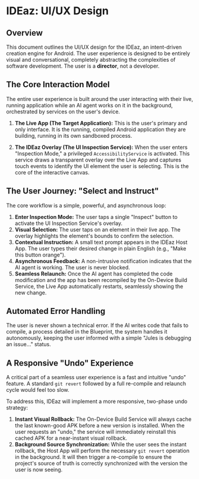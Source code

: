 # IDEaz: UI/UX Design

## Overview
This document outlines the UI/UX design for the IDEaz, an intent-driven creation engine for Android. The user experience is designed to be entirely visual and conversational, completely abstracting the complexities of software development. The user is a **director**, not a developer.

## The Core Interaction Model
The entire user experience is built around the user interacting with their live, running application while an AI agent works on it in the background, orchestrated by services on the user's device.

1.  **The Live App (The Target Application):** This is the user's primary and only interface. It is the running, compiled Android application they are building, running in its own sandboxed process.

2.  **The IDEaz Overlay (The UI Inspection Service):** When the user enters "Inspection Mode," a privileged `AccessibilityService` is activated. This service draws a transparent overlay over the Live App and captures touch events to identify the UI element the user is selecting. This is the core of the interactive canvas.

## The User Journey: "Select and Instruct"
The core workflow is a simple, powerful, and asynchronous loop:

1.  **Enter Inspection Mode:** The user taps a single "Inspect" button to activate the UI Inspection Service's overlay.
2.  **Visual Selection:** The user taps on an element in their live app. The overlay highlights the element's bounds to confirm the selection.
3.  **Contextual Instruction:** A small text prompt appears in the IDEaz Host App. The user types their desired change in plain English (e.g., "Make this button orange").
4.  **Asynchronous Feedback:** A non-intrusive notification indicates that the AI agent is working. The user is never blocked.
5.  **Seamless Relaunch:** Once the AI agent has completed the code modification and the app has been recompiled by the On-Device Build Service, the Live App automatically restarts, seamlessly showing the new change.

## Automated Error Handling
The user is never shown a technical error. If the AI writes code that fails to compile, a process detailed in the Blueprint, the system handles it autonomously, keeping the user informed with a simple "Jules is debugging an issue..." status.

## A Responsive "Undo" Experience
A critical part of a seamless user experience is a fast and intuitive "undo" feature. A standard `git revert` followed by a full re-compile and relaunch cycle would feel too slow.

To address this, IDEaz will implement a more responsive, two-phase undo strategy:

1.  **Instant Visual Rollback:** The On-Device Build Service will always cache the last known-good APK before a new version is installed. When the user requests an "undo," the service will immediately reinstall this cached APK for a near-instant visual rollback.
2.  **Background Source Synchronization:** While the user sees the instant rollback, the Host App will perform the necessary `git revert` operation in the background. It will then trigger a re-compile to ensure the project's source of truth is correctly synchronized with the version the user is now seeing.
